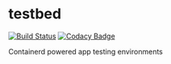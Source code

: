 # testbed
[![Build Status](https://travis-ci.org/lucchmielowski/testbed.svg?branch=master)](https://travis-ci.org/lucchmielowski/testbed)
[![Codacy Badge](https://api.codacy.com/project/badge/Grade/4853b2bc02f947db94a50e07d84780f3)](https://app.codacy.com/app/luc-chmielowski/testbed?utm_source=github.com&utm_medium=referral&utm_content=lucchmielowski/testbed&utm_campaign=Badge_Grade_Dashboard)

Containerd powered app testing environments

